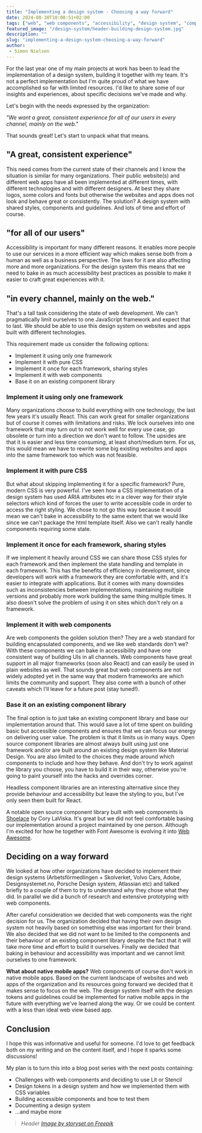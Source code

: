 ```yaml
---
title: "Implementing a design system - Choosing a way forward"
date: 2024-08-30T10:08:51+02:00
tags: ["web", "web components", "accessibility", "design system", "component library", "CSS"]
featured_image: "/design-system/header-building-design-system.jpg"
description: ""
slug: "implementing-a-design-system-choosing-a-way-forward"
author:
 - Simon Nielsen
---
```


For the last year one of my main projects at work has been to lead the implementation of a design system, building it together with my team. It's not a perfect implementation but I'm quite proud of what we have accomplished so far with limited resources. I'd like to share some of our insights and experiences, about specific decisions we've made and why.

Let's begin with the needs expressed by the organization:

*"We want a great, consistent experience for all of our users in every channel, mainly on the web."*

That sounds great! Let's start to unpack what that means.

## "A great, consistent experience"
This need comes from the current state of their channels and I know the situation is similar for many organizations. Their public website(s) and different web apps have all been implemented at different times, with different technologies and with different designers. At best they share logos, some colors and fonts but otherwise the websites and apps does not look and behave great or consistently. The solution? A design system with shared styles, components and guidelines. And lots of time and effort of course.

## "for all of our users"
Accessibility is important for many different reasons. It enables more people to use our services in a more efficient way which makes sense both from a human as well as a business perspective. The laws for it are also affecting more and more organizations.
For the design system this means that we need to bake in as much accessibility best practices as possible to make it easier to craft great experiences with it.

## "in every channel, mainly on the web."
That's a tall task considering the state of web development. We can't pragmatically limit ourselves to one JavaScript framework and expect that to last. We should be able to use this design system on websites and apps built with different technologies.

This requirement made us consider the following options:
- Implement it using only one framework
- Implement it with pure CSS
- Implement it once for each framework, sharing styles
- Implement it with web components
- Base it on an existing component library

### Implement it using only one framework
Many organizations choose to build everything with one technology, the last few years it's usually React. This can work great for smaller organizations but of course it comes with limitations and risks. We lock ourselves into one framework that may turn out to not work well for every use case, go obsolete or turn into a direction we don't want to follow. The upsides are that it is easier and less time consuming, at least short/medium term. For us, this would mean we have to rewrite some big existing websites and apps into the same framework too which was not feasible.

### Implement it with pure CSS
But what about skipping implementing it for a specific framework? Pure, modern CSS is very powerful. I've seen how a CSS implementation of a design system has used ARIA attributes etc in a clever way for their style selectors which kind of forces the user to write accessible code in order to access the right styling. We chose to not go this way because it would mean we can't bake in accessibility to the same extent that we would like since we can't package the html template itself. Also we can't really handle components requiring some state.

### Implement it once for each framework, sharing styles
If we implement it heavily around CSS we can share those CSS styles for each framework and then implement the state handling and template in each framework. This has the benefits of efficiency in development, since developers will work with a framework they are comfortable with, and it's easier to integrate with applications. But it comes with many downsides such as inconsistencies between implementations, maintaining multiple versions and probably more work building the same thing multiple times. It also doesn't solve the problem of using it on sites which don't rely on a framework.

### Implement it with web components
Are web components the golden solution then? They are a web standard for building encapsulated components, and we like web standards don't we? 
With these components we can bake in accessibility and have one consistent way of building UIs in all channels. Web components have great support in all major frameworks (soon also React) and can easily be used in plain websites as well. That sounds great but web components are not widely adopted yet in the same way that modern frameworks are which limits the community and support. They also come with a bunch of other caveats which I'll leave for a future post (stay tuned!).

### Base it on an existing component library
The final option is to just take an existing component library and base our implementation around that. This would save a lot of time spent on building basic but accessible components and ensures that we can focus our energy on delivering user value. 
The problem is that it limits us in many ways. Open source component libraries are almost always built using just one framework and/or are built around an existing design system like Material Design. You are also limited to the choices they made around which components to include and how they behave. And don't try to work against the library you choose, you have to build it in their way, otherwise you're going to paint yourself into the hacks and overrides corner.

Headless component libraries are an interesting alternative since they provide behaviour and accessibility but leave the styling to you, but I've only seen them built for React.

A notable open source component library built with web components is [Shoelace](https://shoelace.style/) by Cory LaViska. It's great but we did not feel comfortable basing our implementation around a project maintained by one person. Although I'm excited for how he together with Font Awesome is evolving it into [Web Awesome](https://blog.fontawesome.com/introducing-web-awesome/).

## Deciding on a way forward
We looked at how other organizations have decided to implement their design systems (Arbetsförmedlingen + Skolverket, Volvo Cars, Adobe, Designsystemet.no, Porsche Design system, Atlassian etc) and talked briefly to a couple of them to try to understand why they chose what they did. In parallel we did a bunch of research and extensive prototyping with web components.

After careful consideration we decided that web components was the right decision for us. The organization decided that having their own design system not heavily based on something else was important for their brand. We also decided that we did not want to be limited to the components and their behaviour of an existing component library despite the fact that it will take more time and effort to build it ourselves. Finally we decided that baking in behaviour and accessibility was important and we cannot limit ourselves to one framework.

**What about native mobile apps?**
Web components of course don't work in native mobile apps. Based on the current landscape of websites and web apps of the organization and its resources going forward we decided that it makes sense to focus on the web. The design system itself with the design tokens and guidelines could be implemented for native mobile apps in the future with everything we've learned along the way. Or we could be content with a less than ideal web view based app.

## Conclusion
I hope this was informative and useful for someone. I'd love to get feedback both on my writing and on the content itself, and I hope it sparks some discussions!

My plan is to turn this into a blog post series with the next posts containing:
- Challenges with web components and deciding to use Lit or Stencil
- Design tokens in a design system and how we implemented them with CSS variables
- Building accessible components and how to test them
- Documenting a design system
- ...and maybe more


> _Header <a href="https://www.freepik.com/free-vector/responsive-concept-illustration_13955753.htm#from_view=detail_alsolike">Image by storyset on Freepik</a>_